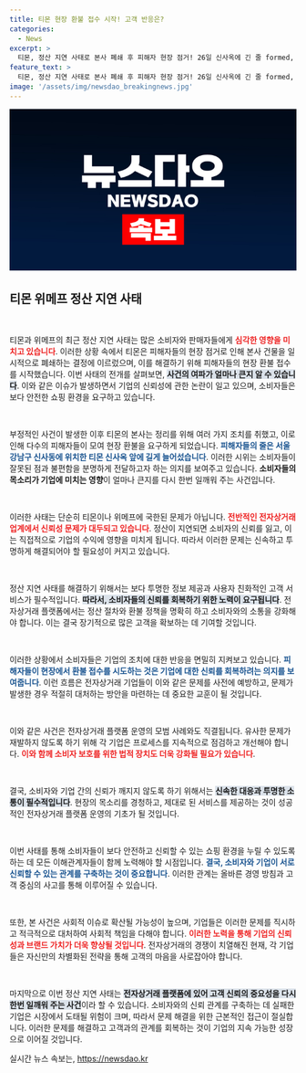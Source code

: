 ```yaml
---
title: 티몬 현장 환불 접수 시작! 고객 반응은?
categories:
  - News
excerpt: >
  티몬, 정산 지연 사태로 본사 폐쇄 후 피해자 현장 점거! 26일 신사옥에 긴 줄 formed, 환불 접수 시작!
feature_text: >
  티몬, 정산 지연 사태로 본사 폐쇄 후 피해자 현장 점거! 26일 신사옥에 긴 줄 formed, 환불 접수 시작!
image: '/assets/img/newsdao_breakingnews.jpg'
---
```


<p><img src="/assets/img/newsdao_breakingnews.jpg" alt="ontimetimes 속보" /></p>

<h2 data-ke-size="size26">티몬 위메프 정산 지연 사태</h2>

<p data-ke-size="size16">&nbsp;</p>

<p>티몬과 위메프의 최근 정산 지연 사태는 많은 소비자와 판매자들에게 <b><span style="color: #ee2323;">심각한 영향을 미치고 있습니다</span></b>. 이러한 상황 속에서 티몬은 피해자들의 현장 점거로 인해 본사 건물을 일시적으로 폐쇄하는 결정에 이르렀으며, 이를 해결하기 위해 피해자들의 현장 환불 접수를 시작했습니다. 이번 사태의 전개를 살펴보면, <b><span style="background-color: #21538527;">사건의 여파가 얼마나 큰지 알 수 있습니다</span></b>. 이와 같은 이슈가 발생하면서 기업의 신뢰성에 관한 논란이 일고 있으며, 소비자들은 보다 안전한 쇼핑 환경을 요구하고 있습니다.</p>

<p data-ke-size="size16">&nbsp;</p>

<p>부정적인 사건이 발생한 이후 티몬의 본사는 정리를 위해 여러 가지 조치를 취했고, 이로 인해 다수의 피해자들이 모여 현장 환불을 요구하게 되었습니다. <b><span style="color: #1a5490;">피해자들의 줄은 서울 강남구 신사동에 위치한 티몬 신사옥 앞에 길게 늘어섰습니다</span></b>. 이러한 시위는 소비자들이 잘못된 점과 불편함을 분명하게 전달하고자 하는 의지를 보여주고 있습니다. <b>소비자들의 목소리가 기업에 미치는 영향</b>이 얼마나 큰지를 다시 한번 일깨워 주는 사건입니다.</p>

<p data-ke-size="size16">&nbsp;</p>

<p>이러한 사태는 단순히 티몬이나 위메프에 국한된 문제가 아닙니다. <b><span style="color: #ee2323;">전반적인 전자상거래 업계에서 신뢰성 문제가 대두되고 있습니다</span></b>. 정산이 지연되면 소비자의 신뢰를 잃고, 이는 직접적으로 기업의 수익에 영향을 미치게 됩니다. 따라서 이러한 문제는 신속하고 투명하게 해결되어야 할 필요성이 커지고 있습니다. </p>

<p data-ke-size="size16">&nbsp;</p>

<p>정산 지연 사태를 해결하기 위해서는 보다 투명한 정보 제공과 사용자 친화적인 고객 서비스가 필수적입니다. <b><span style="background-color: #21538527;">따라서, 소비자들의 신뢰를 회복하기 위한 노력이 요구됩니다</span></b>. 전자상거래 플랫폼에서는 정산 절차와 환불 정책을 명확히 하고 소비자와의 소통을 강화해야 합니다. 이는 결국 장기적으로 많은 고객을 확보하는 데 기여할 것입니다.</p>

<p data-ke-size="size16">&nbsp;</p>

<p>이러한 상황에서 소비자들은 기업의 조치에 대한 반응을 면밀히 지켜보고 있습니다. <b><span style="color: #1a5490;">피해자들이 현장에서 환불 접수를 시도하는 것은 기업에 대한 신뢰를 회복하려는 의지를 보여줍니다</span></b>. 이런 흐름은 전자상거래 기업들이 이와 같은 문제를 사전에 예방하고, 문제가 발생한 경우 적절히 대처하는 방안을 마련하는 데 중요한 교훈이 될 것입니다.</p>

<p data-ke-size="size16">&nbsp;</p>

<p>이와 같은 사건은 전자상거래 플랫폼 운영의 모범 사례와도 직결됩니다. 유사한 문제가 재발하지 않도록 하기 위해 각 기업은 프로세스를 지속적으로 점검하고 개선해야 합니다. <b><span style="color: #ee2323;">이와 함께 소비자 보호를 위한 법적 장치도 더욱 강화될 필요가 있습니다</span></b>. </p>

<p data-ke-size="size16">&nbsp;</p>

<p>결국, 소비자와 기업 간의 신뢰가 깨지지 않도록 하기 위해서는 <b><span style="background-color: #21538527;">신속한 대응과 투명한 소통이 필수적입니다</span></b>. 현장의 목소리를 경청하고, 제대로 된 서비스를 제공하는 것이 성공적인 전자상거래 플랫폼 운영의 기초가 될 것입니다. </p>

<p data-ke-size="size16">&nbsp;</p>

<p>이번 사태를 통해 소비자들이 보다 안전하고 신뢰할 수 있는 쇼핑 환경을 누릴 수 있도록 하는 데 모든 이해관계자들이 함께 노력해야 할 시점입니다. <b><span style="color: #1a5490;">결국, 소비자와 기업이 서로 신뢰할 수 있는 관계를 구축하는 것이 중요합니다</span></b>. 이러한 관계는 올바른 경영 방침과 고객 중심의 사고를 통해 이루어질 수 있습니다. </p>

<p data-ke-size="size16">&nbsp;</p>

<p>또한, 본 사건은 사회적 이슈로 확산될 가능성이 높으며, 기업들은 이러한 문제를 직시하고 적극적으로 대처하여 사회적 책임을 다해야 합니다. <b><span style="color: #ee2323;">이러한 노력을 통해 기업의 신뢰성과 브랜드 가치가 더욱 향상될 것입니다</span></b>. 전자상거래의 경쟁이 치열해진 현재, 각 기업들은 자신만의 차별화된 전략을 통해 고객의 마음을 사로잡아야 합니다.</p>

<p data-ke-size="size16">&nbsp;</p>

<p>마지막으로 이번 정산 지연 사태는 <b><span style="background-color: #21538527;">전자상거래 플랫폼에 있어 고객 신뢰의 중요성을 다시 한번 일깨워 주는 사건</span></b>이라 할 수 있습니다. 소비자와의 신뢰 관계를 구축하는 데 실패한 기업은 시장에서 도태될 위험이 크며, 따라서 문제 해결을 위한 근본적인 접근이 절실합니다. 이러한 문제를 해결하고 고객과의 관계를 회복하는 것이 기업의 지속 가능한 성장으로 이어질 것입니다.</p>
실시간 뉴스 속보는, <a href="https://newsdao.kr" rel="dofollow">https://newsdao.kr</a>


